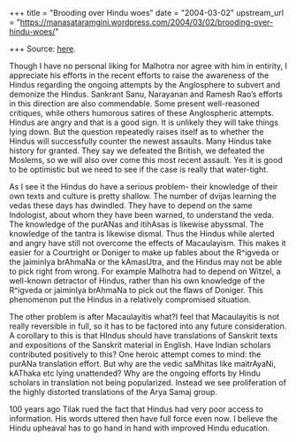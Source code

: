 +++
title = "Brooding over Hindu woes"
date = "2004-03-02"
upstream_url = "https://manasataramgini.wordpress.com/2004/03/02/brooding-over-hindu-woes/"

+++
Source: [here](https://manasataramgini.wordpress.com/2004/03/02/brooding-over-hindu-woes/).

Though I have no personal liking for Malhotra nor agree with him in
entirity, I appreciate his efforts in the recent efforts to raise the
awareness of the Hindus regarding the ongoing attempts by the
Anglosphere to subvert and demonize the Hindus. Sankrant Sanu, Narayanan
and Ramesh Rao’s efforts in this direction are also commendable. Some
present well-reasoned critiques, while others humorous satires of these
Anglospheric attempts. Hindus are angry and that is a good sign. It is
unlikely they will take things lying down. But the question repeatedly
raises itself as to whether the Hindus will successfully counter the
newest assaults. Many Hindus take history for granted. They say we
defeated the British, we defeated the Moslems, so we will also over come
this most recent assault. Yes it is good to be optimistic but we need to
see if the case is really that water-tight.  
  
As I see it the Hindus do have a serious problem- their knowledge of
their own texts and culture is pretty shallow. The number of dvijas
learning the vedas these days has dwindled. They have to depend on the
same Indologist, about whom they have been warned, to understand the
veda. The knowledge of the purANas and itihAsas is likewise abyssmal.
The knowledge of the tantra is likewise dismal. Thus the Hindus while
alerted and angry have still not overcome the effects of Macaulayism.
This makes it easier for a Courtright or Doniger to make up fables about
the R^igveda or the jaiminIya brAhmaNa or the kAmasUtra, and the Hindus
may not be able to pick right from wrong. For example Malhotra had to
depend on Witzel, a well-known detractor of Hindus, rather than his own
knowledge of the R^igveda or jaiminIya brAhmaNa to pick out the flaws of
Doniger. This phenomenon put the Hindus in a relatively compromised
situation.  
  
The other problem is after Macaulayitis what?I feel that Macaulayitis is
not really reversible in full, so it has to be factored into any future
consideration. A corollary to this is that HIndus should have
translations of Sanskrit texts and expositions of the Sanskrit material
in English. Have Indian scholars contributed positively to this? One
heroic attempt comes to mind: the purANa translation effort. But why are
the vedic saMhitas like maitrAyaNi, kAThaka etc lying unattended? Why
are the ongoing efforts by Hindu scholars in translation not being
popularized. Instead we see proliferation of the highly distorted
translations of the Arya Samaj group.  
  
100 years ago Tilak rued the fact that Hindus had very poor access to
information. His words uttered then have full force even now. I believe
the Hindu upheaval has to go hand in hand with improved Hindu
education.  
  



